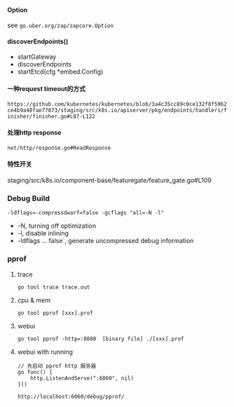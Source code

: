 #### Option
see `go.uber.org/zap/zapcore.Option`

#### discoverEndpoints()
- startGateway
- discoverEndpoints
- startEtcd(cfg *embed.Config)

#### 一种request timeout的方式
`https://github.com/kubernetes/kubernetes/blob/3a4c35cc89c0ce132f8f5962ce4b9a48fae77873/staging/src/k8s.io/apiserver/pkg/endpoints/handlers/finisher/finisher.go#L87-L122`

#### 处理http response
`net/http/response.go#ReadResponse`

#### 特性开关
staging/src/k8s.io/component-base/featuregate/feature_gate.go#L109

### Debug Build
`-ldflags=-compressdwarf=false -gcflags "all=-N -l"`
- -N, turning off optimization
- -l, disable inlining
- -ldflags ... false`, generate uncompressed debug information

### pprof
1. trace
    ```
    go tool trace trace.out
    ```
1. cpu & mem
    ```
    go tool pprof [xxx].prof
    ```
1. webui
    ```
    go tool pprof -http=:8080  [binary file] ./[xxx].prof
    ```
1. webui with running
    ```golang
    // 先启动 pprof http 服务器
    go func() {
        http.ListenAndServe(":6060", nil)
    }()
    ```
    ```
    http://localhost:6060/debug/pprof/
    ```